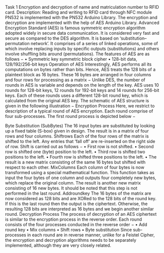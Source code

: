 Task 1
Encryption and decryption of name and matriculation number to RFID card. 
Description:
Reading and writing to RFID card through NFC module PN532 is implemented with the  PN532 Arduino Library. The encryption and decryption are implemented with the help of AES Arduino Library. 
Advanced Encryption Standard (AES) is famous symmetric encryption algorithm adopted widely in secure data communication. It is considered very fast and secure as compared to the DES algorithm. It is based on ‘substitution–permutation network’. It comprises of a series of linked operations, some of which involve replacing inputs by specific outputs (substitutions) and others involve shuffling bits around (permutations).
The features of AES are as follows −
•	Symmetric key symmetric block cipher
•	128-bit data, 128/192/256-bit keys
Operation of AES
Interestingly, AES performs all its computations on bytes rather than bits. Hence, AES treats the 128 bits of a plaintext block as 16 bytes. These 16 bytes are arranged in four columns and four rows for processing as a matrix −
Unlike DES, the number of rounds in AES is variable and depends on the length of the key. AES uses 10 rounds for 128-bit keys, 12 rounds for 192-bit keys and 14 rounds for 256-bit keys. Each of these rounds uses a different 128-bit round key, which is calculated from the original AES key.
The schematic of AES structure is given in the following illustration −
 Encryption Process
Here, we restrict to description of a typical round of AES encryption. Each round comprise of four sub-processes. The first round process is depicted below −
 
Byte Substitution (SubBytes)
The 16 input bytes are substituted by looking up a fixed table (S-box) given in design. The result is in a matrix of four rows and four columns.
Shiftrows
Each of the four rows of the matrix is shifted to the left. Any entries that ‘fall off’ are re-inserted on the right side of row. Shift is carried out as follows −
•	First row is not shifted.
•	Second row is shifted one (byte) position to the left.
•	Third row is shifted two positions to the left.
•	Fourth row is shifted three positions to the left.
•	The result is a new matrix consisting of the same 16 bytes but shifted with respect to each other.
MixColumns
Each column of four bytes is now transformed using a special mathematical function. This function takes as input the four bytes of one column and outputs four completely new bytes, which replace the original column. The result is another new matrix consisting of 16 new bytes. It should be noted that this step is not performed in the last round.
Addroundkey
The 16 bytes of the matrix are now considered as 128 bits and are XORed to the 128 bits of the round key. If this is the last round then the output is the ciphertext. Otherwise, the resulting 128 bits are interpreted as 16 bytes and we begin another similar round.
Decryption Process
The process of decryption of an AES ciphertext is similar to the encryption process in the reverse order. Each round consists of the four processes conducted in the reverse order −
•	Add round key
•	Mix columns
•	Shift rows
•	Byte substitution
Since sub-processes in each round are in reverse manner, unlike for a Feistel Cipher, the encryption and decryption algorithms needs to be separately implemented, although they are very closely related.

